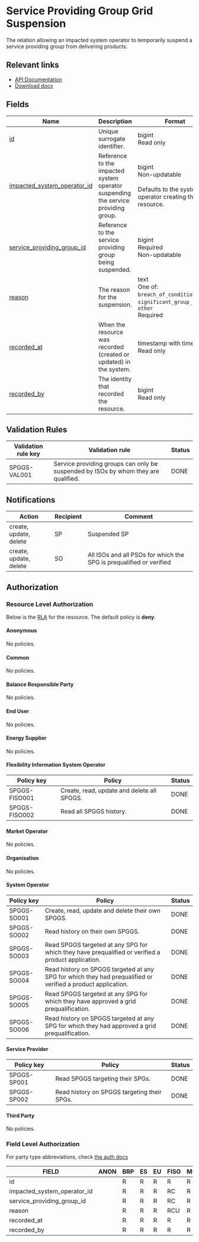 # Service Providing Group Grid Suspension

The relation allowing an impacted system operator to temporarily suspend a
service providing group from delivering products.

## Relevant links

* [API Documentation](../api/v0/index.html#/operations/list_service_providing_group_grid_suspension)
* [Download docx](../download/service_providing_group_grid_suspension.docx)

## Fields

| Name                                                                                                                  | Description                                                                       | Format                                                                                    | Reference                                                         |
|-----------------------------------------------------------------------------------------------------------------------|-----------------------------------------------------------------------------------|-------------------------------------------------------------------------------------------|-------------------------------------------------------------------|
| <a name="field-id" href="#field-id">id</a>                                                                            | Unique surrogate identifier.                                                      | bigint<br/>Read only                                                                      |                                                                   |
| <a name="field-impacted_system_operator_id" href="#field-impacted_system_operator_id">impacted_system_operator_id</a> | Reference to the impacted system operator suspending the service providing group. | bigint<br/>Non-updatable<br/><br/>Defaults to the system operator creating the resource.  | [party.id](party.md#field-id)                                     |
| <a name="field-service_providing_group_id" href="#field-service_providing_group_id">service_providing_group_id</a>    | Reference to the service providing group being suspended.                         | bigint<br/>Required<br/>Non-updatable                                                     | [service_providing_group.id](service_providing_group.md#field-id) |
| <a name="field-reason" href="#field-reason">reason</a>                                                                | The reason for the suspension.                                                    | text<br/>One of: `breach_of_conditions`, `significant_group_change`, `other`<br/>Required |                                                                   |
| <a name="field-recorded_at" href="#field-recorded_at">recorded_at</a>                                                 | When the resource was recorded (created or updated) in the system.                | timestamp with time zone<br/>Read only                                                    |                                                                   |
| <a name="field-recorded_by" href="#field-recorded_by">recorded_by</a>                                                 | The identity that recorded the resource.                                          | bigint<br/>Read only                                                                      |                                                                   |

## Validation Rules

| Validation rule key | Validation rule                                                                          | Status |
|---------------------|------------------------------------------------------------------------------------------|--------|
| SPGGS-VAL001        | Service providing groups can only be suspended by ISOs by whom they are qualified.       | DONE   |

## Notifications

| Action                 | Recipient | Comment                                                             |
|------------------------|-----------|---------------------------------------------------------------------|
| create, update, delete | SP        | Suspended SP                                                        |
| create, update, delete | SO        | All ISOs and all PSOs for which the SPG is prequalified or verified |

## Authorization

### Resource Level Authorization

Below is the [RLA](../technical/auth.md#resource-level-authorization-rla) for the
resource. The default policy is **deny**.

#### Anonymous

No policies.

#### Common

No policies.

#### Balance Responsible Party

No policies.

#### End User

No policies.

#### Energy Supplier

No policies.

#### Flexibility Information System Operator

| Policy key    | Policy                                     | Status |
|---------------|--------------------------------------------|--------|
| SPGGS-FISO001 | Create, read, update and delete all SPGGS. | DONE   |
| SPGGS-FISO002 | Read all SPGGS history.                    | DONE   |

#### Market Operator

No policies.

#### Organisation

No policies.

#### System Operator

| Policy key  | Policy                                                                                                       | Status |
|-------------|--------------------------------------------------------------------------------------------------------------|--------|
| SPGGS-SO001 | Create, read, update and delete their own SPGGS.                                                             | DONE   |
| SPGGS-SO002 | Read history on their own SPGGS.                                                                             | DONE   |
| SPGGS-SO003 | Read SPGGS targeted at any SPG for which they have prequalified or verified a product application.           | DONE   |
| SPGGS-SO004 | Read history on SPGGS targeted at any SPG for which they had prequalified or verified a product application. | DONE   |
| SPGGS-SO005 | Read SPGGS targeted at any SPG for which they have approved a grid prequalification.                         | DONE   |
| SPGGS-SO006 | Read history on SPGGS targeted at any SPG for which they had approved a grid prequalification.               | DONE   |

#### Service Provider

| Policy key  | Policy                                      | Status |
|-------------|---------------------------------------------|--------|
| SPGGS-SP001 | Read SPGGS targeting their SPGs.            | DONE   |
| SPGGS-SP002 | Read history on SPGGS targeting their SPGs. | DONE   |

#### Third Party

No policies.

### Field Level Authorization

For party type abbreviations, check [the auth docs](../technical/auth.md#party-market-actors)

| FIELD                       | ANON | BRP | ES | EU | FISO | MO | SO  | SP | TP | ORG |
|-----------------------------|------|-----|----|----|------|----|-----|----|----|-----|
| id                          |      | R   | R  | R  | R    | R  | R   | R  | R  |     |
| impacted_system_operator_id |      | R   | R  | R  | RC   | R  | RC  | R  | R  |     |
| service_providing_group_id  |      | R   | R  | R  | RC   | R  | RC  | R  | R  |     |
| reason                      |      | R   | R  | R  | RCU  | R  | RCU | R  | R  |     |
| recorded_at                 |      | R   | R  | R  | R    | R  | R   | R  | R  |     |
| recorded_by                 |      | R   | R  | R  | R    | R  | R   | R  | R  |     |
